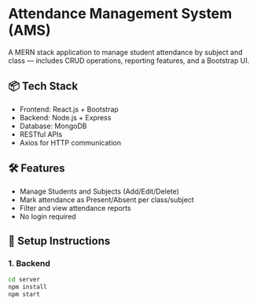 # Attendance Management System (AMS)

A MERN stack application to manage student attendance by subject and class — includes CRUD operations, reporting features, and a Bootstrap UI.

## 📦 Tech Stack
- Frontend: React.js + Bootstrap
- Backend: Node.js + Express
- Database: MongoDB
- RESTful APIs
- Axios for HTTP communication

## 🛠️ Features
- Manage Students and Subjects (Add/Edit/Delete)
- Mark attendance as Present/Absent per class/subject
- Filter and view attendance reports
- No login required

## 🚀 Setup Instructions

### 1. Backend
```bash
cd server
npm install
npm start